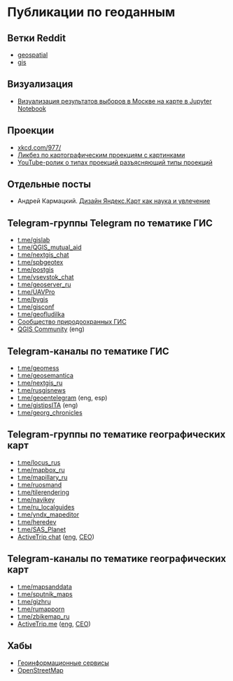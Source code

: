 # Публикации по геоданным

## Ветки Reddit

- [geospatial](https://www.reddit.com/r/geospatial/)
- [gis](https://www.reddit.com/r/gis/)

## Визуализация

- [Визуализация результатов выборов в Москве на карте в Jupyter Notebook](https://habr.com/ru/company/ods/blog/338554/)

## Проекции

- [xkcd.com/977/](https://xkcd.com/977/)
- [Ликбез по картографическим проекциям с картинками](https://habr.com/ru/post/235283/)
- [YouTube-ролик о типах проекций разъясняющий типы проекций](http://www.youtube.com/watch?v=2lR7s1Y6Zig#t=305)

## Отдельные посты

- Андрей Кармацкий. [Дизайн Яндекс.Карт как наука и увлечение](https://habr.com/ru/company/yandex/blog/185952/)

## Telegram-группы Telegram по тематике ГИС

- [t.me/gislab](https://t.me/gislab)
- [t.me/QGIS_mutual_aid](https://t.me/QGIS_mutual_aid)
- [t.me/nextgis_chat](https://t.me/nextgis_chat)
- [t.me/spbgeotex](https://t.me/spbgeotex)
- [t.me/postgis](https://t.me/postgis)
- [t.me/vsevstok_chat](https://t.me/vsevstok_chat)
- [t.me/geoserver_ru](https://t.me/geoserver_ru)
- [t.me/UAVPro](https://t.me/UAVPro)
- [t.me/bygis](https://t.me/bygis)
- [t.me/gisconf](https://t.me/gisconf)
- [t.me/geofludilka](https://t.me/geofludilka)
- [Сообщество природоохранных ГИС](https://t.me/joinchat/Fc0NIRIxIU1Pvx9iRPEipQ)
- [QGIS Community](https://t.me/joinchat/Aq2V5RPoxYYhXqUPoxRWPQ) (eng)

## Telegram-каналы по тематике ГИС

- [t.me/geomess](https://t.me/geomess)
- [t.me/geosemantica](https://t.me/geosemantica)
- [t.me/nextgis_ru](https://t.me/nextgis_ru)
- [t.me/rusgisnews](https://t.me/rusgisnews)
- [t.me/geoentelegram](https://t.me/geoentelegram) (eng, esp)
- [t.me/gistipsITA](https://t.me/gistipsITA) (eng)
- [t.me/georg_chronicles](https://t.me/georg_chronicles)

## Telegram-группы по тематике географических карт

- [t.me/locus_rus](https://t.me/locus_rus)
- [t.me/mapbox_ru](https://t.me/mapbox_ru)
- [t.me/mapillary_ru](https://t.me/mapillary_ru)
- [t.me/ruosmand](https://t.me/ruosmand)
- [t.me/tilerendering](https://t.me/tilerendering)
- [t.me/navikey](https://t.me/navikey)
- [t.me/ru_localguides](https://t.me/ru_localguides)
- [t.me/yndx_mapeditor](https://t.me/yndx_mapeditor)
- [t.me/heredev](https://t.me/heredev)
- [t.me/SAS_Planet](https://t.me/SAS_Planet)
- [ActiveTrip chat](https://t.me/activetripme_community_ru) ([eng](https://t.me/activetripme_community), [CEO](https://t.me/shirokolobovchat))

## Telegram-каналы по тематике географических карт

- [t.me/mapsanddata](https://t.me/mapsanddata)
- [t.me/sputnik_maps](https://t.me/sputnik_maps)
- [t.me/gizhru](https://t.me/gizhru)
- [t.me/rumapporn](https://t.me/rumapporn)
- [t.me/zbikemap_ru](https://t.me/zbikemap_ru)
- [ActiveTrip.me](https://t.me/activetripme_ru) ([eng](https://t.me/activetripme), [CEO](https://t.me/shirokolobov))

## Хабы 
- [Геоинформационные сервисы](https://habr.com/ru/hub/geo/)
- [OpenStreetMap](https://habr.com/ru/hub/openstreetmap/)
